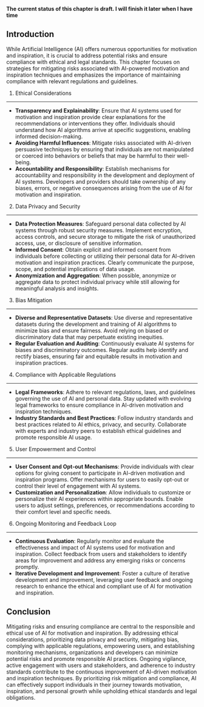 **The current status of this chapter is draft. I will finish it later when I have time**

Introduction
------------

While Artificial Intelligence (AI) offers numerous opportunities for motivation and inspiration, it is crucial to address potential risks and ensure compliance with ethical and legal standards. This chapter focuses on strategies for mitigating risks associated with AI-powered motivation and inspiration techniques and emphasizes the importance of maintaining compliance with relevant regulations and guidelines.

1. Ethical Considerations
-------------------------

* **Transparency and Explainability**: Ensure that AI systems used for motivation and inspiration provide clear explanations for the recommendations or interventions they offer. Individuals should understand how AI algorithms arrive at specific suggestions, enabling informed decision-making.
* **Avoiding Harmful Influences**: Mitigate risks associated with AI-driven persuasive techniques by ensuring that individuals are not manipulated or coerced into behaviors or beliefs that may be harmful to their well-being.
* **Accountability and Responsibility**: Establish mechanisms for accountability and responsibility in the development and deployment of AI systems. Developers and providers should take ownership of any biases, errors, or negative consequences arising from the use of AI for motivation and inspiration.

2. Data Privacy and Security
----------------------------

* **Data Protection Measures**: Safeguard personal data collected by AI systems through robust security measures. Implement encryption, access controls, and secure storage to mitigate the risk of unauthorized access, use, or disclosure of sensitive information.
* **Informed Consent**: Obtain explicit and informed consent from individuals before collecting or utilizing their personal data for AI-driven motivation and inspiration practices. Clearly communicate the purpose, scope, and potential implications of data usage.
* **Anonymization and Aggregation**: When possible, anonymize or aggregate data to protect individual privacy while still allowing for meaningful analysis and insights.

3. Bias Mitigation
------------------

* **Diverse and Representative Datasets**: Use diverse and representative datasets during the development and training of AI algorithms to minimize bias and ensure fairness. Avoid relying on biased or discriminatory data that may perpetuate existing inequities.
* **Regular Evaluation and Auditing**: Continuously evaluate AI systems for biases and discriminatory outcomes. Regular audits help identify and rectify biases, ensuring fair and equitable results in motivation and inspiration practices.

4. Compliance with Applicable Regulations
-----------------------------------------

* **Legal Frameworks**: Adhere to relevant regulations, laws, and guidelines governing the use of AI and personal data. Stay updated with evolving legal frameworks to ensure compliance in AI-driven motivation and inspiration techniques.
* **Industry Standards and Best Practices**: Follow industry standards and best practices related to AI ethics, privacy, and security. Collaborate with experts and industry peers to establish ethical guidelines and promote responsible AI usage.

5. User Empowerment and Control
-------------------------------

* **User Consent and Opt-out Mechanisms**: Provide individuals with clear options for giving consent to participate in AI-driven motivation and inspiration programs. Offer mechanisms for users to easily opt-out or control their level of engagement with AI systems.
* **Customization and Personalization**: Allow individuals to customize or personalize their AI experiences within appropriate bounds. Enable users to adjust settings, preferences, or recommendations according to their comfort level and specific needs.

6. Ongoing Monitoring and Feedback Loop
---------------------------------------

* **Continuous Evaluation**: Regularly monitor and evaluate the effectiveness and impact of AI systems used for motivation and inspiration. Collect feedback from users and stakeholders to identify areas for improvement and address any emerging risks or concerns promptly.
* **Iterative Development and Improvement**: Foster a culture of iterative development and improvement, leveraging user feedback and ongoing research to enhance the ethical and compliant use of AI for motivation and inspiration.

Conclusion
----------

Mitigating risks and ensuring compliance are central to the responsible and ethical use of AI for motivation and inspiration. By addressing ethical considerations, prioritizing data privacy and security, mitigating bias, complying with applicable regulations, empowering users, and establishing monitoring mechanisms, organizations and developers can minimize potential risks and promote responsible AI practices. Ongoing vigilance, active engagement with users and stakeholders, and adherence to industry standards contribute to the continuous improvement of AI-driven motivation and inspiration techniques. By prioritizing risk mitigation and compliance, AI can effectively support individuals in their journey towards motivation, inspiration, and personal growth while upholding ethical standards and legal obligations.
